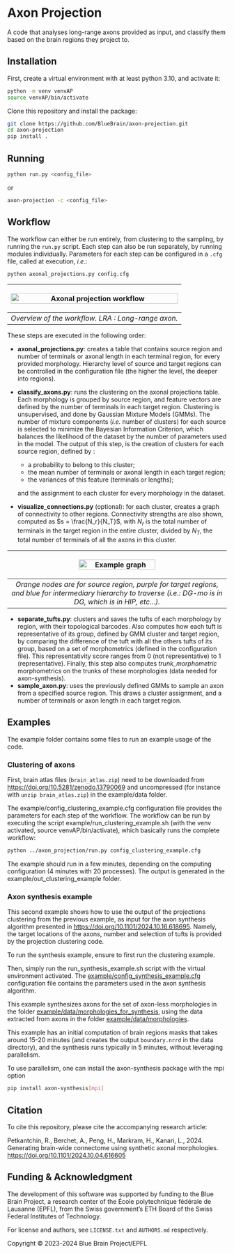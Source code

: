 # Axon Projection

A code that analyses long-range axons provided as input, and classify them based on the brain regions they project to.


## Installation

First, create a virtual environment with at least python 3.10, and activate it:
```bash
python -m venv venvAP
source venvAP/bin/activate
```

Clone this repository and install the package:
```bash
git clone https://github.com/BlueBrain/axon-projection.git
cd axon-projection
pip install .
```

## Running

```bash
python run.py <config_file>
```
or
```bash
axon-projection -c <config_file>
```
## Workflow

The workflow can either be run entirely, from clustering to the sampling, by running the `run.py` script. Each step can also be run separately, by running modules individually.
Parameters for each step can be configured in a `.cfg` file, called at execution, *i.e.*:
```bash
python axonal_projections.py config.cfg
```

|<p align="center"><img src="./docs/APWorkflow.png" alt="Axonal projection workflow" width="100%" height="auto"></p>|
|:---:|
| *Overview of the workflow. LRA : Long-range axon.* |

These steps are executed in the following order:
- **axonal_projections.py**: creates a table that contains source region and number of terminals or axonal length in each terminal region, for every provided morphology. Hierarchy level of source and target regions can be controlled in the configuration file (the higher the level, the deeper into regions).
<!-- - **check_atlas.py** (optional): compares source regions found for the morphologies in the provided atlas, with source regions found elsewhere, typically from another atlas or manually assigned. Also checks the discrepancies between targeted regions for each morphology (*n.b.*: morphologies files tested should be the same and at the same disk location). -->
- **classify_axons.py**: runs the clustering on the axonal projections table. Each morphology is grouped by source region, and feature vectors are defined by the number of terminals in each target region. Clustering is unsupervised, and done by Gaussian Mixture Models (GMMs). The number of mixture components (*i.e.* number of clusters) for each source is selected to minimize the Bayesian Information Criterion, which balances the likelihood of the dataset by the number of parameters used in the model.
The output of this step, is the creation of clusters for each source region, defined by :
    - a probability to belong to this cluster;
    - the mean number of terminals or axonal length in each target region;
    - the variances of this feature (terminals or lengths);

  and the assignment to each cluster for every morphology in the dataset.
- **visualize_connections.py** (optional): for each cluster, creates a graph of connectivity to other regions. Connectivity strengths are also shown, computed as $s = \frac{N_r}{N_T}$, with $N_r$ is the total number of terminals in the target region in the entire cluster, divided by $N_T$, the total number of terminals of all the axons in this cluster.

|<p align="center"><img src="./docs/graph_example.png" alt="Example graph" width="60%" height="auto"></p>|
|:---:|
| *Orange nodes are for source region, purple for target regions, and blue for intermediary hierarchy to traverse (*i.e.*: DG-mo is in DG, which is in HIP, etc...).* |


- **separate_tufts.py**: clusters and saves the tufts of each morphology by region, with their topological barcodes. Also computes how each tuft is representative of its group, defined by GMM cluster and target region, by comparing the difference of the tuft with all the others tufts of its group, based on a set of morphometrics (defined in the configuration file). This representativity score ranges from 0 (not representative) to 1 (representative). Finally, this step also computes *trunk_morphometric* morphometrics on the trunks of these morphologies (data needed for axon-synthesis).
- **sample_axon.py**: uses the previously defined GMMs to sample an axon from a specified source region. This draws a cluster assignment, and a number of terminals or axon length in each target region.
<!-- Appropriate tufts are then selected, based on this number of terminals and the tufts' representativity score. The output is a tuft tuple, which, among others, contains the tuft topological barcode, which can be used for topological synthesis. -->


## Examples
The example folder contains some files to run an example usage of the code.

### Clustering of axons
First, brain atlas files (`brain_atlas.zip`) need to be downloaded from https://doi.org/10.5281/zenodo.13790069 and uncompressed (for instance with `unzip brain_atlas.zip`) in the example/data folder.

The example/config_clustering_example.cfg configuration file provides the parameters for each step of the workflow. The workflow can be run by executing the script example/run_clustering_example.sh (with the venv activated, source venvAP/bin/activate), which basically runs the complete workflow:

```bash
python ../axon_projection/run.py config_clustering_example.cfg
```

The example should run in a few minutes, depending on the computing configuration (4 minutes with 20 processes). The output is generated in the example/out_clustering_example folder.

### Axon synthesis example
This second example shows how to use the output of the projections clustering from the previous example, as input for the axon synthesis algorithm presented in https://doi.org/10.1101/2024.10.16.618695. Namely, the target locations of the axons, number and selection of tufts is provided by the projection clustering code.

To run the synthesis example, ensure to first run the clustering example.

Then, simply run the run_synthesis_example.sh script with the virtual environment activated. The [example/config_synthesis_example.cfg](example/config_synthesis_example.cfg) configuration file contains the parameters used in the axon synthesis algorithm.

This example synthesizes axons for the set of axon-less morphologies in the folder [example/data/morphologies_for_synthesis](example/data/morphologies_for_synthesis), using the data extracted from axons in the folder [example/data/morphologies](example/data/morphologies).

This example has an initial computation of brain regions masks that takes around 15-20 minutes (and creates the output `boundary.nrrd` in the data directory), and the synthesis runs typically in 5 minutes, without leveraging parallelism.

To use parallelism, one can install the axon-synthesis package with the mpi option
```bash
pip install axon-synthesis[mpi]
```

## Citation

To cite this repository, please cite the accompanying research article:

Petkantchin, R., Berchet, A., Peng, H., Markram, H., Kanari, L., 2024. Generating brain-wide connectome using synthetic axonal morphologies. https://doi.org/10.1101/2024.10.04.616605


## Funding & Acknowledgment

The development of this software was supported by funding to the Blue Brain Project, a research
center of the École polytechnique fédérale de Lausanne (EPFL), from the Swiss government’s ETH
Board of the Swiss Federal Institutes of Technology.

For license and authors, see `LICENSE.txt` and `AUTHORS.md` respectively.

Copyright © 2023-2024 Blue Brain Project/EPFL
